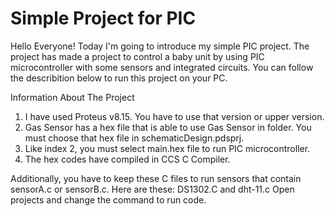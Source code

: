 # Simple Project for PIC

Hello Everyone! Today I'm going to introduce my simple PIC project.
The project has made a project to control a baby unit by using PIC microcontroller with some sensors and integrated circuits. You can follow the describition below to run this project on your PC.

Information About The Project
1) I have used Proteus v8.15. You have to use that version or upper version.
2) Gas Sensor has a hex file that is able to use Gas Sensor in folder. You must choose that hex file in schematicDesign.pdsprj.
3) Like index 2, you must select main.hex file to run PIC microcontroller.
4) The hex codes have compiled in CCS C Compiler.

Additionally, you have to keep these C files to run sensors that contain sensorA.c or sensorB.c.
Here are these: DS1302.C and dht-11.c
Open projects and change the command to run code.
